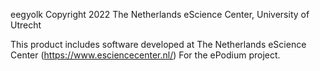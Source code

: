eegyolk
  Copyright 2022 The Netherlands eScience Center, University of Utrecht

  This product includes software developed at
  The Netherlands eScience Center (https://www.esciencecenter.nl/)
  For the ePodium project.